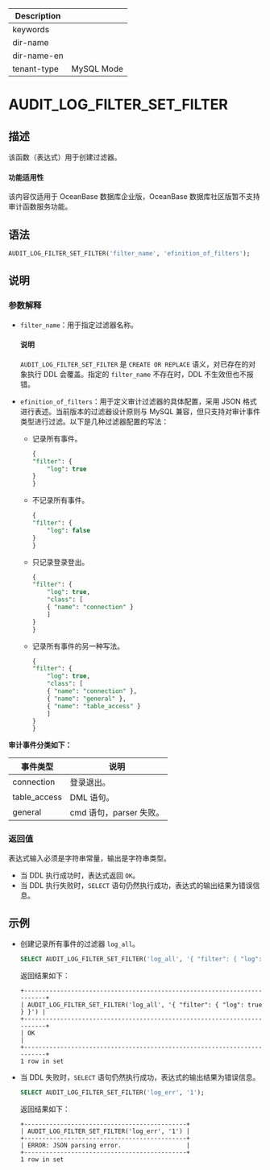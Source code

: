 | Description   |                 |
|---------------|-----------------|
| keywords      |                 |
| dir-name      |                 |
| dir-name-en   |                 |
| tenant-type   | MySQL Mode      |

# AUDIT_LOG_FILTER_SET_FILTER

## 描述

该函数（表达式）用于创建过滤器。

<main id="notice" >
  <h4>功能适用性</h4>
  <p>该内容仅适用于 OceanBase 数据库企业版，OceanBase 数据库社区版暂不支持审计函数服务功能。</p>
</main>

## 语法

```sql
AUDIT_LOG_FILTER_SET_FILTER('filter_name', 'efinition_of_filters');
```

## 说明

### 参数解释

* `filter_name`：用于指定过滤器名称。

    <main id="notice" type='explain'>
      <h4>说明</h4>
      <p><code>AUDIT_LOG_FILTER_SET_FILTER</code> 是 <code>CREATE OR REPLACE</code> 语义，对已存在的对象执行 DDL 会覆盖。指定的 <code>filter_name</code> 不存在时，DDL 不生效但也不报错。</p>
    </main>

* `efinition_of_filters`：用于定义审计过滤器的具体配置，采用 JSON 格式进行表述。当前版本的过滤器设计原则与 MySQL 兼容，但只支持对审计事件类型进行过滤。以下是几种过滤器配置的写法：

  * 记录所有事件。

      ```sql
      {
      "filter": {
          "log": true
      }
      }
      ```

  * 不记录所有事件。

      ```sql
      {
      "filter": {
          "log": false
      }
      }
      ```

  * 只记录登录登出。

      ```sql
      {
      "filter": {
          "log": true,
          "class": [
          { "name": "connection" }
          ]
      }
      }
      ```

  * 记录所有事件的另一种写法。

      ```sql
      {
      "filter": {
          "log": true,
          "class": [
          { "name": "connection" },
          { "name": "general" },
          { "name": "table_access" }
          ]
      }
      }
      ```

**审计事件分类如下：**

|    事件类型   | 说明 |
|--------------|------|
| connection   | 登录退出。|
| table_access | DML 语句。|
| general      | cmd 语句，parser 失败。|

### 返回值

表达式输入必须是字符串常量，输出是字符串类型。

* 当 DDL 执行成功时，表达式返回 `OK`。
* 当 DDL 执行失败时，`SELECT` 语句仍然执行成功，表达式的输出结果为错误信息。

## 示例

* 创建记录所有事件的过滤器 `log_all`。

    ```sql
    SELECT AUDIT_LOG_FILTER_SET_FILTER('log_all', '{ "filter": { "log": true } }');
    ```

    返回结果如下：

    ```shell
    +-------------------------------------------------------------------------+
    | AUDIT_LOG_FILTER_SET_FILTER('log_all', '{ "filter": { "log": true } }') |
    +-------------------------------------------------------------------------+
    | OK                                                                      |
    +-------------------------------------------------------------------------+
    1 row in set
    ```

* 当 DDL 失败时，`SELECT` 语句仍然执行成功，表达式的输出结果为错误信息。

    ```sql
    SELECT AUDIT_LOG_FILTER_SET_FILTER('log_err', '1');
    ```

    返回结果如下：

    ```shell
    +---------------------------------------------+
    | AUDIT_LOG_FILTER_SET_FILTER('log_err', '1') |
    +---------------------------------------------+
    | ERROR: JSON parsing error.                  |
    +---------------------------------------------+
    1 row in set
    ```
